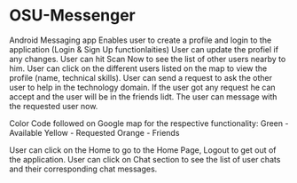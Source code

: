 # OSU-Messenger
Android Messaging app 
Enables user to create a profile and login to the application (Login & Sign Up functionlaities)
User can update the profiel if any changes.
User can hit Scan Now to see the list of other users nearby to him.
User can click on the different users listed on the map to view the profile (name, technical skills).
User can send a request to ask the other user to help in the technology domain.
If the user got any request he can accept and the user will be in the friends lidt. The user can message with the requested user now.

Color Code followed on Google map for the respective functionality:
Green - Available
Yellow - Requested
Orange - Friends

User can click on the Home to go to the Home Page, Logout to get out of the application.
User can click on Chat section to see the list of user chats and their corresponding chat messages.

